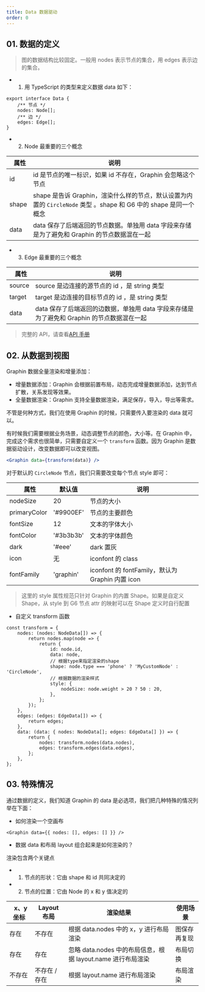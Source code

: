 ```yaml
---
title: Data 数据驱动
order: 0
---
```


## 01. 数据的定义

> 图的数据结构比较固定。一般用 nodes 表示节点的集合，用 edges 表示边的集合。

-   1. 用 TypeScript 的类型来定义数据 data 如下：

```tsx
export interface Data {
    /** 节点 */
    nodes: Node[];
    /** 边 */
    edges: Edge[];
}
```

-   2. Node 最重要的三个概念

|   属性 | 说明                                                                                           |
| ------ | ---------------------------------------------------------------------------------------------- |
| id     | id 是节点的唯一标识，如果 id 不存在，Graphin 会忽略这个节点                                    |
| shape  | shape 是告诉 Graphin，渲染什么样的节点，默认设置为内置的 `CircleNode` 类型 。shape 和 G6 中的 shape 是同一个概念 |
| data   | data 保存了后端返回的节点数据。单独用 data 字段来存储是为了避免和 Graphin 的节点数据混在一起          |

-   3. Edge 最重要的三个概念

|   属性 | 说明                                                                                |
| ------ | ----------------------------------------------------------------------------------- |
| source | source 是边连接的源节点的 id ，是 string 类型                                       |
| target | target 是边连接的目标节点的 id ，是 string 类型                                     |
| data   | data 保存了后端返回的边数据，单独用 data 字段来存储是为了避免和 Graphin 的节点数据混在一起 |

> 完整的 API，请查看[API 手册](../apis/#data)

## 02. 从数据到视图

Graphin 数据全量渲染和增量添加：

-   增量数据添加：Graphin 会根据前置布局，动态完成增量数据添加，达到节点扩散，关系发现等效果。
-   全量数据渲染：Graphin 支持全量数据渲染，满足保存，导入，导出等需求。

不管是何种方式，我们在使用 Graphin 的时候，只需要传入要渲染的 data 就可以。

有时候我们需要根据业务场景，动态调整节点的颜色，大小等。在 Graphin 中，完成这个需求也很简单，只需要自定义一个 `transform` 函数。因为 Graphin 是数据驱动设计，改变数据即可以改变视图。

```jsx
<Graphin data={transform(data)} />
```

对于默认的 `CircleNode` 节点，我们只需要改变每个节点 style 即可：

|   属性       | 默认值    | 说明           |
| ------------ | --------- | -------------- |
| nodeSize     | 20        | 节点的大小     |
| primaryColor | '#9900EF' | 节点的主要颜色 |
| fontSize     | 12        | 文本的字体大小 |
| fontColor    | '#3b3b3b' | 文本的字体颜色 |
| dark         | '#eee'    | dark 置灰      |
| icon         |  无    | iconfont 的 class      |
| fontFamily        | 'graphin'    | iconfont 的 fontFamily，默认为 Graphin 内置 icon    |

> 这里的 style 属性规范只针对 Graphin 的内置 Shape。如果是自定义 Shape，从 style 到 G6 节点 attr 的映射可以在 Shape 定义时自行配置

-   自定义 transform 函数

```tsx
const transform = {
    nodes: (nodes: NodeData[]) => {
        return nodes.map(node => {
            return {
                id: node.id,
                data: node,
                // 根据type来指定渲染的shape
                shape: node.type === 'phone' ? 'MyCustomNode' : 'CircleNode',
                // 根据数据的渲染样式
                style: {
                    nodeSize: node.weight > 20 ? 50 : 20,
                },
            };
        });
    },
    edges: (edges: EdgeData[]) => {
        return edges;
    },
    data: (data: { nodes: NodeData[]; edges: EdgeData[] }) => {
        return {
            nodes: transform.nodes(data.nodes),
            edges: transform.edges(data.edges),
        };
    },
};
```

## 03. 特殊情况

通过数据的定义，我们知道 Graphin 的 data 是必选项，我们把几种特殊的情况列举在下面：

-   如何渲染一个空画布

```tsx
<Graphin data={{ nodes: [], edges: [] }} />
```

-   数据 data 和布局 layout 组合起来是如何渲染的？

渲染包含两个关键点

-   1. 节点的形状：它由 shape 和 id 共同决定的
-   2. 节点的位置：它由 Node 的 x 和 y 值决定的

|   x、y 坐标 | Layout 布局   | 渲染结果                                                    | 使用场景     |
| ---------- | ------------- | ----------------------------------------------------------- | ------------ |
| 存在       | 不存在        | 根据 data.nodes 中的 x，y 进行布局渲染                      | 图保存再复现 |
| 存在       | 存在          | 忽略 data.nodes 中的布局信息，根据 layout.name 进行布局渲染 | 布局切换     |
| 不存在     | 不存在 / 存在 | 根据 layout.name 进行布局渲染                               | 布局渲染     |
